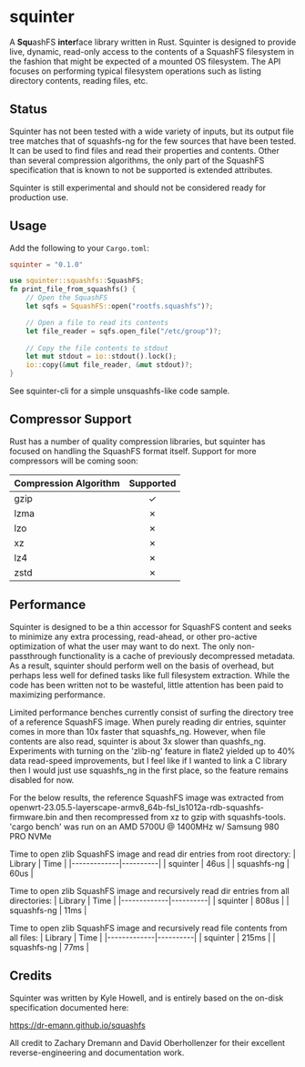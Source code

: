 # squinter

A **Squ**ashFS **inter**face library written in Rust. Squinter is designed to provide live, dynamic,
read-only access to the contents of a SquashFS filesystem in the fashion that might be expected of
a mounted OS filesystem. The API focuses on performing typical filesystem operations such as listing
directory contents, reading files, etc.

## Status
Squinter has not been tested with a wide variety of inputs, but its output file tree matches that of
squashfs-ng for the few sources that have been tested. It can be used to find files and
read their properties and contents. Other than several compression algorithms, the only part of the
SquashFS specification that is known to not be supported is extended attributes.

Squinter is still experimental and should not be considered ready for production use.

## Usage
Add the following to your `Cargo.toml`:
```toml
squinter = "0.1.0"
```

```rust
use squinter::squashfs::SquashFS;
fn print_file_from_squashfs() {
    // Open the SquashFS
    let sqfs = SquashFS::open("rootfs.squashfs")?;

    // Open a file to read its contents
    let file_reader = sqfs.open_file("/etc/group")?;
    
    // Copy the file contents to stdout
    let mut stdout = io::stdout().lock();
    io::copy(&mut file_reader, &mut stdout)?;
}
```

See squinter-cli for a simple unsquashfs-like code sample.

## Compressor Support
Rust has a number of quality compression libraries, but squinter has focused on handling the
SquashFS format itself. Support for more compressors will be coming soon:

| Compression Algorithm | Supported |
|-----------------------|:---------:|
| gzip                  | &check;   |
| lzma                  | &cross;   |
| lzo                   | &cross;   |
| xz                    | &cross;   |
| lz4                   | &cross;   |
| zstd                  | &cross;   |

## Performance
Squinter is designed to be a thin accessor for SquashFS content and seeks to minimize any extra
processing, read-ahead, or other pro-active optimization of what the user may want to do next. The
only non-passthrough functionality is a cache of previously decompressed metadata. As a result,
squinter should perform well on the basis of overhead, but perhaps less well for defined
tasks like full filesystem extraction. While the code has been written not to be wasteful, little
attention has been paid to maximizing performance.

Limited performance benches currently consist of surfing the directory tree of a reference SquashFS
image. When purely reading dir entries, squinter comes in more than 10x faster that squashfs_ng.
However, when file contents are also read, squinter is about 3x slower than quashfs_ng. Experiments
with turning on the 'zlib-ng' feature in flate2 yielded up to 40% data read-speed improvements, but
I feel like if I wanted to link a C library then I would just use squashfs_ng in the first place, so
the feature remains disabled for now.

For the below results, the reference SquashFS image was extracted from
openwrt-23.05.5-layerscape-armv8_64b-fsl_ls1012a-rdb-squashfs-firmware.bin
and then recompressed from xz to gzip with squashfs-tools. 'cargo bench' was run on an AMD 5700U
@ 1400MHz w/ Samsung 980 PRO NVMe

Time to open zlib SquashFS image and read dir entries from root directory:
| Library     | Time     |
|-------------|----------|
| squinter    | 46us     |
| squashfs-ng | 60us     |

Time to open zlib SquashFS image and recursively read dir entries from all directories:
| Library     | Time     |
|-------------|----------|
| squinter    | 808us    |
| squashfs-ng | 11ms     |

Time to open zlib SquashFS image and recursively read file contents from all files:
| Library     | Time     |
|-------------|----------|
| squinter    | 215ms    |
| squashfs-ng | 77ms     |

## Credits
Squinter was written by Kyle Howell, and is entirely based on the on-disk specification documented
here:

https://dr-emann.github.io/squashfs

All credit to Zachary Dremann and David Oberhollenzer for their excellent reverse-engineering and
documentation work.
